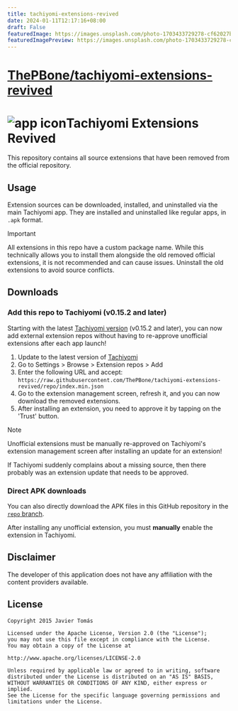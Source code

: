 ```yaml
---
title: tachiyomi-extensions-revived
date: 2024-01-11T12:17:16+08:00
draft: False
featuredImage: https://images.unsplash.com/photo-1703433729278-cf62027bbcb8?ixid=M3w0NjAwMjJ8MHwxfHJhbmRvbXx8fHx8fHx8fDE3MDQ5NDY1NjR8&ixlib=rb-4.0.3
featuredImagePreview: https://images.unsplash.com/photo-1703433729278-cf62027bbcb8?ixid=M3w0NjAwMjJ8MHwxfHJhbmRvbXx8fHx8fHx8fDE3MDQ5NDY1NjR8&ixlib=rb-4.0.3
---
```


# [ThePBone/tachiyomi-extensions-revived](https://github.com/ThePBone/tachiyomi-extensions-revived)

# ![app icon](./.github/readme-images/app-icon.png)Tachiyomi Extensions Revived

This repository contains all source extensions that have been removed from the official repository.

## Usage

Extension sources can be downloaded, installed, and uninstalled via the main Tachiyomi app. They are installed and uninstalled like regular apps, in `.apk` format.

> [!IMPORTANT]
> All extensions in this repo have a custom package name. While this technically allows you to install them alongside the old removed official extensions, it is not recommended and can cause issues. Uninstall the old extensions to avoid source conflicts.

## Downloads

### Add this repo to Tachiyomi (v0.15.2 and later)

Starting with the latest [Tachiyomi version](https://tachiyomi.org/download/) (v0.15.2 and later), you can now add external extension repos without having to re-approve unofficial extensions after each app launch!


1. Update to the latest version of [Tachiyomi](https://tachiyomi.org/download/)
2. Go to Settings > Browse > Extension repos > Add
3. Enter the following URL and accept: `https://raw.githubusercontent.com/ThePBone/tachiyomi-extensions-revived/repo/index.min.json`
4. Go to the extension management screen, refresh it, and you can now download the removed extensions.
5. After installing an extension, you need to approve it by tapping on the 'Trust' button.

> [!NOTE]
> Unofficial extensions must be manually re-approved on Tachiyomi's extension management screen after installing an update for an extension!
>
> If Tachiyomi suddenly complains about a missing source, then there probably was an extension update that needs to be approved.

### Direct APK downloads
You can also directly download the APK files in this GitHub repository in the [`repo` branch](https://github.com/ThePBone/tachiyomi-extensions-revived/tree/repo/apk).

After installing any unofficial extension, you must **manually** enable the extension in Tachiyomi.

## Disclaimer

The developer of this application does not have any affiliation with the content providers available.


## License

    Copyright 2015 Javier Tomás
    
    Licensed under the Apache License, Version 2.0 (the "License");
    you may not use this file except in compliance with the License.
    You may obtain a copy of the License at
    
    http://www.apache.org/licenses/LICENSE-2.0
    
    Unless required by applicable law or agreed to in writing, software
    distributed under the License is distributed on an "AS IS" BASIS,
    WITHOUT WARRANTIES OR CONDITIONS OF ANY KIND, either express or implied.
    See the License for the specific language governing permissions and
    limitations under the License.
